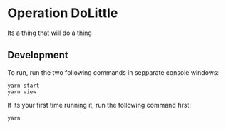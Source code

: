 # Operation DoLittle

Its a thing that will do a thing

## Development

To run, run the two following commands in sepparate console windows:

    yarn start
    yarn view

If its your first time running it, run the following command first:

    yarn